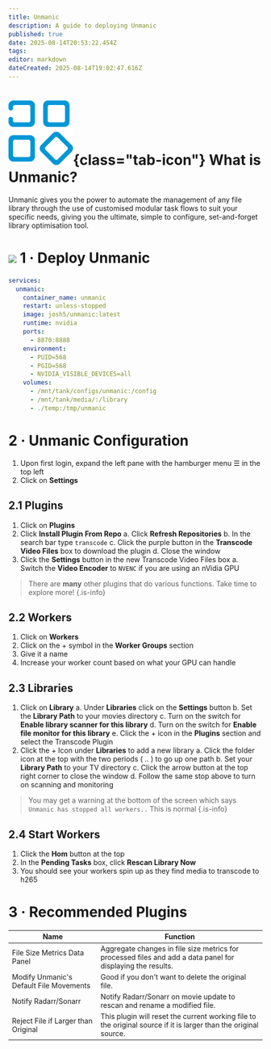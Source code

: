 ```yaml
---
title: Unmanic
description: A guide to deploying Unmanic
published: true
date: 2025-08-14T20:53:22.454Z
tags: 
editor: markdown
dateCreated: 2025-08-14T19:02:47.616Z
---
```


# ![](/unmanic.png){class="tab-icon"} What is Unmanic?

Unmanic gives you the power to automate the management of any file library through the use of customised modular task flows to suit your specific needs, giving you the ultimate, simple to configure, set-and-forget library optimisation tool.

# <img src="/docker.png" class="tab-icon"> 1 · Deploy Unmanic

```yaml
services:
  unmanic:
    container_name: unmanic
    restart: unless-stopped
    image: josh5/unmanic:latest
    runtime: nvidia
    ports:
      - 8870:8888
    environment:
      - PUID=568
      - PGID=568
      - NVIDIA_VISIBLE_DEVICES=all
    volumes:
      - /mnt/tank/configs/unmanic:/config
      - /mnt/tank/media/:/library
      - ./temp:/tmp/unmanic
```

# 2 · Unmanic Configuration
1. Upon first login, expand the left pane with the hamburger menu ☰ in the top left
1. Click on **Settings**

## 2.1 Plugins
1. Click on **Plugins**
1. Click **Install Plugin From Repo**
	a. Click **Refresh Repositories**
	b. In the search bar type `transcode`
	c. Click the purple button in the **Transcode Video Files** box to download the plugin
	d. Close the window
1. Click the **Settings** button in the new Transcode Video Files box
	a. Switch the **Video Encoder** to `NVENC` if you are using an nVidia GPU

> There are **many** other plugins that do various functions. Take time to explore more!
{.is-info}

## 2.2 Workers
1. Click on **Workers**
1. Click on the + symbol in the **Worker Groups** section
1. Give it a name
1. Increase your worker count based on what your GPU can handle


## 2.3 Libraries
1. Click on **Library**
	a. Under **Libraries** click on the **Settings** button
	b. Set the **Library Path** to your movies directory
	c. Turn on the switch for **Enable library scanner for this library**
	d. Turn on the switch for **Enable file monitor for this library**
	e. Click the + icon in the **Plugins** section and select the Transcode Plugin
1. Click the + Icon under **Libraries** to add a new library
	a. Click the folder icon at the top with the two periods ( .. ) to go up one path
 	b. Set your **Library Path** to your TV directory
 	c. Click the arrow button at the top right corner to close the window
	d. Follow the same stop above to turn on scanning and monitoring

> You may get a warning at the bottom of the screen which says `Unmanic has stopped all workers..` This is normal
{.is-info}

## 2.4 Start Workers
1. Click the **Hom** button at the top
1. In the **Pending Tasks** box, click **Rescan Library Now**
1. You should see your workers spin up as they find media to transcode to h265

# 3 · Recommended Plugins

| Name | Function |
|----|-----|
|File Size Metrics Data Panel | Aggregate changes in file size metrics for processed files and add a data panel for displaying the results. |
| Modify Unmanic's Default File Movements | Good if you don't want to delete the original file. |
| Notify Radarr/Sonarr | Notify Radarr/Sonarr on movie update to rescan and rename a modified file. |
| Reject File if Larger than Original | This plugin will reset the current working file to the original source if it is larger than the original source. | 



